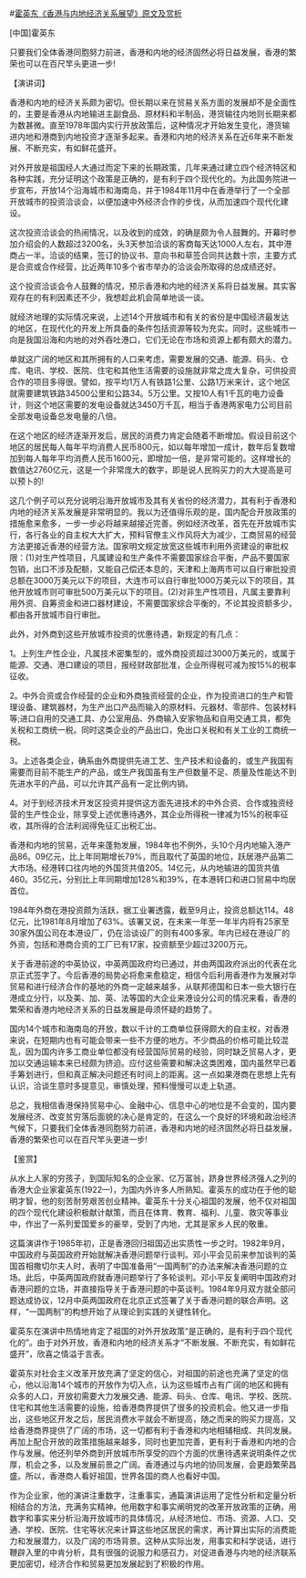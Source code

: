 #[霍英东《香港与内地经济关系展望》原文及赏析](https://www.vrrw.net/wx/14546.html)

[中国]霍英东

只要我们全体香港同胞努力前进，香港和内地的经济固然必将日益发展，香港的繁荣也可以在百尺竿头更进一步!

【演讲词】

香港和内地的经济关系颇为密切。但长期以来在贸易关系方面的发展却不是全面性的，主要是香港从内地输进主副食品、原材料和半制品，港货输往内地则长期来都为数甚微。直至1978年国内实行开放政策后，这种情况才开始发生变化，港货输进内地和港商到内地投资才逐渐多起来。香港和内地的经济关系在近6年来不断发展、不断充实，有如鲜花盛开。

对外开放是祖国经人大通过而定下来的长期政策，几年来通过建立四个经济特区和各种实践，充分证明这个政策是正确的，是有利于四个现代化的。为此国务院进一步宣布，开放14个沿海城市和海南岛，并于1984年11月中在香港举行了一个全部开放城市的投资洽谈会，以便加速中外经济合作的步伐，从而加速四个现代化建设。

这次投资洽谈会的热闹情况，以及收到的成效，的确是颇为令人鼓舞的。开幕时参加介绍会的人数超过3200名，头3天参加洽谈的客商每天达1000人左右，其中港商占一半。洽谈的结果，签订的协议书、意向书和草签合同共达数十宗，主要方式是合资或合作经营，比近两年10多个省市举办的洽谈会所取得的总成绩还好。

这个投资洽谈会令人鼓舞的情况，预示香港和内地的经济关系将日益发展。其实客观存在的有利因素还不少，我想趁此机会简单地谈一谈。

就经济地理的实际情况来说，上述14个开放城市和有关的省份是中国经济最发达的地区，在现代化的开发上所具备的条件包括资源等较为充实。同时，这些城市一向是我国沿海和内地的对外吞吐港口，它们无论在市场和资源上都有颇大的潜力。

单就这广阔的地区和其所拥有的人口来考虑，需要发展的交通、能源、码头、仓库、电讯、学校、医院、住宅和其他生活需要的设施就非常之庞大复杂，可供投资合作的项目多得很。譬如，按平均1万人有铁路1公里、公路1万米来计，这个地区就需要建筑铁路34500公里和公路34。5万公里。又按10人有1千瓦的电力设备计，则这个地区需要的发电设备就达3450万千瓦，相当于香港两家电力公司目前全部发电设备总发电量的八倍。

在这个地区的经济逐渐开发后，居民的消费力肯定会随着不断增加。假设目前这个地区的居民每人每年平均消费人民币800元，如以每年增加一成计，数年后复数增加到每人每年平均消费人民币1600元，即增加一倍，是非常可能的。这样增长的数值达2760亿元，这是一个非常庞大的数字，即是说人民购买力的大大提高是可以预卜的!

这几个例子可以充分说明沿海开放城市及其有关省份的经济潜力，其有利于香港和内地的经济关系发展是非常明显的。我以为还值得乐观的是，国内配合开放政策的措施愈来愈多，一步一步必将越来越接近完善。例如经济改革，首先在开放城市实行，各行各业的自主权大大扩大，预料官僚主义作风将大为减少，工商贸易的经营方法更接近香港的经营方法。国家明文规定放宽这些城市利用外资建设的审批权限：(1)对生产性项目，凡属建设和生产条件不需要国家综合平衡，产品不要国家包销，出口不涉及配额，又能自己偿还本息的，天津和上海两市可以自行审批投资总额在3000万美元以下的项目，大连市可以自行审批1000万美元以下的项目，其他开放城市则可审批500万美元以下的项目。(2)对非生产性项目，凡属主要靠利用外资、自筹资金和进口器材建设，不需要国家综合平衡的，不论其投资额多少，都由各开放城市自行审批。



此外，对外商到这些开放城市投资的优惠待遇，新规定的有几点：

1。上列生产性企业，凡属技术密集型的，或外商投资超过3000万美元的，或属于能源、交通、港口建设的项目，报经财政部批准，企业所得税可减为按15%的税率征收。

2。中外合资或合作经营的企业和外商独资经营的企业，作为投资进口的生产和管理设备、建筑器材，为生产出口产品而输入的原材料、元器材、零部件、包装材料等;进口自用的交通工具、办公室用品、外商输入安家物品和自用交通工具，都免关税和工商统一税。同时这类企业的产品出口，免出口关税和有关工业的工商统一税。

3。上述各类企业，确系由外商提供先进工艺、生产技术和设备的，或生产我国有需要而目前不能生产的产品，或生产我国虽有生产但数量不足、质量及性能达不到先进水平的产品，可以允许其产品有一定比例内销。

4。对于到经济技术开发区投资并提供这方面先进技术的中外合资、合作或独资经营的生产性企业，除享受上述优惠待遇外，其企业所得税一律减为15%的税率征收，其所得的合法利润得免征汇出税汇出。

香港和内地的贸易，近年来蓬勃发展，1984年也不例外，头10个月内地输入港产品86。09亿元，比上年同期增长79%，而且取代了英国的地位，跃居港产品第二大市场。经港转口往内地的外国货共值205。14亿元，从内地输进的国货共值460。35亿元，分别比上年同期增加128%和39%，在本港转口和进口贸易中均居首位。

1984年外商在港投资颇为活跃，据工业署透露，截至9月止，投资总额达114。48亿元，比1981年8月增加了63%。该署又说，在未来一年至一年半内将有25家至30家外国公司在本港设厂，仍在洽谈设厂的则有400多家。年内已经在港设厂的外资，包括和港商合资的工厂已有17家，投资额至少超过3200万元。

关于香港前途的中英协议，中英两国政府均已通过，并由两国政府派出的代表在北京正式签字了。今后香港的局势必将愈来愈稳定，相信今后利用香港作为发展对华贸易和进行经济合作的基地的外商一定越来越多，从联邦德国和日本一些大银行在港成立分行，以及美、加、英、法等国的大企业来港设分公司的情况来看，香港的繁荣和香港内地经济关系的日益发展是毋须怀疑的趋势了。

国内14个城市和海南岛的开放，数以千计的工商单位获得颇大的自主权，对香港来说，在短期内也有可能会带来一些不方便的地方。不少商品的价格可能比较混乱，因为国内许多工商业单位都没有经营国际贸易的经验，同时缺乏贸易人才，更加以交通运输本来已经颇为挤迫。应付这些需要和解决这类困难，国内虽然早已着手筹划进行，但和真正解决问题还有时间上的距离。这一点如果港商在思想上先有认识，洽谈生意时多提意见，审慎处理，预料慢慢可以走上轨道。

总之，我相信香港保持贸易中心、金融中心、信息中心的地位是不会变的，国内要发展经济、改变贫穷落后面貌的决心是肯定的，在这么一个良好的环境和政治经济气候下，只要我们全体香港同胞努力前进，香港和内地的经济固然必将日益发展，香港的繁荣也可以在百尺竿头更进一步!

【鉴赏】

从水上人家的穷孩子，到国际知名的企业家、亿万富翁，跻身世界经济强人之列的香港大企业家霍英东(1922—)，为国内外许多人所熟知。霍英东的成功在于他的聪明才智，他的刻苦耐劳艰苦创业精神。霍英东十分关心祖国的发展，他不仅对祖国的四个现代化建设积极献计献策，而且在体育、教育、福利、儿童、救灾等事业中，作出了一系列爱国爱乡的豪举，受到了内地，尤其是家乡人民的敬重。

这篇演讲作于1985年初，正是香港回归祖国迈出实质性一步之时。1982年9月，中国政府与英国政府开始就解决香港问题举行谈判。邓小平会见前来参加谈判的英国首相撒切尔夫人时，表明了中国准备用“一国两制”的办法来解决香港问题的立场。此后，中英两国政府就香港问题举行了多轮谈判。邓小平反复阐明中国政府对香港问题的立场，并直接指导关于香港问题的中英谈判。1984年9月双方就全部问题达成协议，12月中英两国政府在北京正式签署了关于香港问题的联合声明。这样，“一国两制”的构想开始了从理论到实践的关键性转化。

霍英东在演讲中热情地肯定了祖国的对外开放政策“是正确的，是有利于四个现代化的”。由于对外开放，香港和内地的经济关系才“不断发展、不断充实，有如鲜花盛开”，欣喜之情溢于言表。

霍英东对社会主义改革开放充满了坚定的信心，对祖国的前途也充满了坚定的信心，他以沿海14个城市的开放作为切入点，认为这些城市占有广阔的地区和拥有众多的人口，开放初需要大力发展交通、能源、码头、仓库、电讯、学校、医院、住宅和其他生活需要的设施，给香港商界提供了很多的投资机会。他又进一步指出，这些地区开发之后，居民消费水平就会不断提高，随之而来的购买力提高，又给香港商界提供了广阔的市场，这一切都有利于香港和内地相辅相成、共同发展。再加上配合开放的政策措施越来越多，同时也更加完善，更有利于香港和内地的合作与发展。他还列举外商到开放城市所享受的四个方面的优惠待遇来说明条件之优厚，机会之多，以及发展前景之广阔。香港通过与内地的协同发展，会更趋繁荣昌盛。所以，香港商人看好祖国，世界各国的商人也看好中国。

作为企业家，他的演讲注重数字，注重事实，通篇演讲运用了定性分析和定量分析相结合的方法，充满务实精神。他用数字和事实阐明党的改革开放政策的正确，用数字和事实来分析沿海开放城市的具体情况，从经济地位、市场、资源、人口、交通、学校、医院、住宅等状况来计算这些地区居民的需求，再计算出实际的消费能力和发展潜力，以及广阔的市场背景。这种从实际出发，用事实和科学说话，进行鞭辟入里的中肯分析，具有很强的说服力和感召力，对促进香港与内地的经济联系更加密切，经济合作和贸易更加发展起到了积极的作用。

